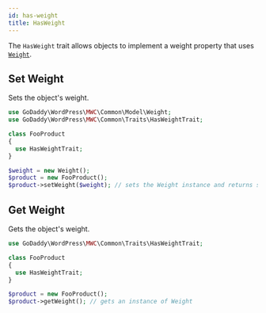 ```yaml
---
id: has-weight
title: HasWeight
---
```


The `HasWeight` trait allows objects to implement a weight property that uses [`Weight`](/models/weight).

## Set Weight

Sets the object's weight.

```php
use GoDaddy\WordPress\MWC\Common\Model\Weight;
use GoDaddy\WordPress\MWC\Common\Traits\HasWeightTrait;

class FooProduct
{
  use HasWeightTrait;
}

$weight = new Weight();
$product = new FooProduct();
$product->setWeight($weight); // sets the Weight instance and returns self
```

## Get Weight

Gets the object's weight.

```php
use GoDaddy\WordPress\MWC\Common\Traits\HasWeightTrait;

class FooProduct
{
  use HasWeightTrait;
}

$product = new FooProduct();
$product->getWeight(); // gets an instance of Weight
```